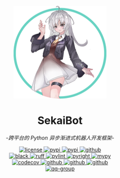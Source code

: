 <p align="center">
  <a href=""><img src="https://raw.githubusercontent.com/sekaibot-dev/sekaibot/main/docs/public/logo.png" width="250" height="250" alt="sekaibot"></a>
</p>

<div align="center">

# SekaiBot

_-跨平台的 Python 异步渐进式机器人开发框架-_

</div>

<div align="center">
  <a href="https://raw.githubusercontent.com/AliceBotProject/alicebot/master/LICENSE">
    <img src="https://img.shields.io/github/license/AliceBotProject/alicebot" alt="license">
  </a>
  <a href="https://pypi.python.org/pypi/alicebot">
    <img src="https://img.shields.io/python/required-version-toml?tomlFilePath=https%3A%2F%2Fgithub.com%2FAliceBotProject%2Falicebot%2Fraw%2Fmaster%2Fpyproject.toml" alt="pypi">
  </a>
  <a href="https://pypi.python.org/pypi/alicebot">
    <img src="https://img.shields.io/pypi/v/alicebot" alt="pypi">
  </a>
  <a href="https://github.com/AliceBotProject/alicebot/">
    <img src="https://img.shields.io/github/stars/AliceBotProject/alicebot?style=social" alt="github">
  </a>
  <br />
  <a href="https://github.com/psf/black">
    <img src="https://img.shields.io/badge/code%20style-black-000000.svg" alt="black">
  </a>
  <a href="https://github.com/astral-sh/ruff">
    <img src="https://img.shields.io/endpoint?url=https://raw.githubusercontent.com/astral-sh/ruff/main/assets/badge/v2.json" alt="ruff">
  </a>
  <a href="https://github.com/pylint-dev/pylint">
    <img src="https://img.shields.io/badge/linting-pylint-blue" alt="pylint">
  </a>
  <a href="https://github.com/Microsoft/pyright">
    <img src="https://img.shields.io/badge/type%20checker-pyright-yellowgreen" alt="pyright">
  </a>
  <a href="https://github.com/python/mypy">
    <img src="https://img.shields.io/badge/type%20checker-mypy-blue" alt="mypy">
  </a>
  <br />
  <a href="https://codecov.io/gh/AliceBotProject/alicebot">
    <img src="https://codecov.io/gh/AliceBotProject/alicebot/graph/badge.svg?token=3H6ZU6NN0J" alt="codecov">
  </a>
  <a href="https://github.com/AliceBotProject/alicebot/actions/workflows/test.yml">
    <img src="https://github.com/AliceBotProject/alicebot/actions/workflows/test.yml/badge.svg?branch=master&event=push" alt="github">
  </a>
  <a href="https://github.com/AliceBotProject/alicebot/actions/workflows/lint.yml">
    <img src="https://github.com/AliceBotProject/alicebot/actions/workflows/lint.yml/badge.svg?branch=master&event=push" alt="github">
  </a>
  <a href="https://github.com/AliceBotProject/alicebot/actions/workflows/docs.yml">
    <img src="https://github.com/AliceBotProject/alicebot/actions/workflows/docs.yml/badge.svg?branch=master&event=push" alt="github">
  </a>
  <br />
  <a href="https://jq.qq.com/?_wv=1027&k=ZbE3p6tq">
    <img src="https://img.shields.io/badge/QQ%E7%BE%A4-834922207-orange" alt="qq-group">
  </a>
</div>
